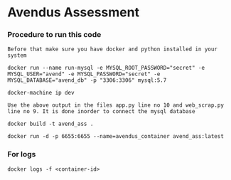 # Avendus Assessment

### Procedure to run this code

    Before that make sure you have docker and python installed in your system

    docker run --name run-mysql -e MYSQL_ROOT_PASSWORD="secret" -e MYSQL_USER="avend" -e MYSQL_PASSWORD="secret" -e MYSQL_DATABASE="avend_db" -p "3306:3306" mysql:5.7

    docker-machine ip dev

    Use the above output in the files app.py line no 10 and web_scrap.py line no 9. It is done inorder to connect the mysql database

    docker build -t avend_ass .

    docker run -d -p 6655:6655 --name=avendus_container avend_ass:latest

### For logs

    docker logs -f <container-id>
    
